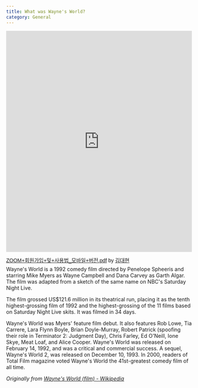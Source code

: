 ```yaml
---
title: What was Wayne's World?
category: General
---
```

<iframe class="scribd_iframe_embed" title="ZOOM+회원가입+및+사용법_모바일+버전.pdf" src="https://www.scribd.com/embeds/481368995/content?start_page=1&view_mode=scroll&access_key=key-u5cbSCP6R0IuWd7xemki" data-auto-height="true" data-aspect-ratio="0.5312131919905771" scrolling="no" width="100%" height="600" frameborder="0"></iframe><p  style="   margin: 12px auto 6px auto;   font-family: Helvetica,Arial,Sans-serif;   font-style: normal;   font-variant: normal;   font-weight: normal;   font-size: 14px;   line-height: normal;   font-size-adjust: none;   font-stretch: normal;   -x-system-font: none;   display: block;"   ><a title="View ZOOM+회원가입+및+사용법_모바일+버전.pdf on Scribd" href="https://www.scribd.com/document/481368995/ZOOM-%ED%9A%8C%EC%9B%90%EA%B0%80%EC%9E%85-%EB%B0%8F-%EC%82%AC%EC%9A%A9%EB%B2%95-%EB%AA%A8%EB%B0%94%EC%9D%BC-%EB%B2%84%EC%A0%84-pdf#from_embed"  style="text-decoration: underline;">ZOOM+회원가입+및+사용법_모바일+버전.pdf</a> by <a title="View 김대현's profile on Scribd" href="https://www.scribd.com/user/528907510/%EA%B9%80%EB%8C%80%ED%98%84#from_embed"  style="text-decoration: underline;">김대현</a></p>
Wayne's World is a 1992 comedy film directed by Penelope Spheeris and starring Mike Myers as Wayne Campbell and Dana Carvey as Garth Algar. The film was adapted from a sketch of the same name on NBC's Saturday Night Live.

<!-- more -->

The film grossed US$121.6 million in its theatrical run, placing it as the tenth highest-grossing film of 1992 and the highest-grossing of the 11 films based on Saturday Night Live skits. It was filmed in 34 days.

Wayne's World was Myers' feature film debut. It also features Rob Lowe, Tia Carrere, Lara Flynn Boyle, Brian Doyle-Murray, Robert Patrick (spoofing their role in Terminator 2: Judgment Day), Chris Farley, Ed O'Neill, Ione Skye, Meat Loaf, and Alice Cooper. Wayne's World was released on February 14, 1992, and was a critical and commercial success. A sequel, Wayne's World 2, was released on December 10, 1993. In 2000, readers of Total Film magazine voted Wayne's World the 41st-greatest comedy film of all time.

_Originally from [Wayne's World (film) - Wikipedia](https://en.wikipedia.org/wiki/Wayne%27s_World_(film))_
